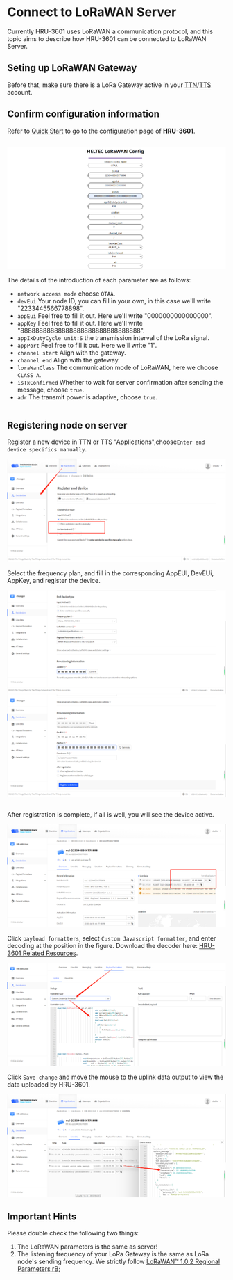 # Connect to LoRaWAN Server
Currently HRU-3601 uses LoRaWAN a communication protocol, and this topic aims to describe how HRU-3601 can be connected to LoRaWAN Server.
## Seting up LoRaWAN Gateway
Before that, make sure there is a LoRa Gateway active in your [TTN](https://console.thethingsnetwork.org/)/[TTS](https://lora.heltec.org/console) account.

## Confirm configuration information
Refer to [Quick Start](https://docs.heltec.org/en/ready2use/hru-3601/quick_start.html) to go to the configuration page of **HRU-3601**.

``` {Tip} In order to explain the corresponding positions of various parameters in the server, we will fill in the specific numbers here, and please fill in the actual use according to your own needs.

```

![](img/4.png)

The details of the introduction of each parameter are as follows:
+ `network access mode` choose `OTAA`.
+ `devEui` Your node ID, you can fill in your own, in this case we'll write "2233445566778898".
+ `appEui` Feel free to fill it out. Here we'll write "0000000000000000".
+ `appKey` Feel free to fill it out. Here we'll write "88888888888888888888888888888888".
+ `appIxDutyCycle unit:S` the transmission interval of the LoRa signal.
+ `appPort` Feel free to fill it out. Here we'll write "1".
+ `channel start` Align with the gateway.
+ `channel end` Align with the gateway.
+ `loraWanClass` The communication mode of LoRaWAN, here we choose `CLASS A`.
+ `isTxConfirmed` Whether to wait for server confirmation after sending the message, choose `true`.
+ `adr` The transmit power is adaptive, choose `true`.

``` {Tip} If you are not familiar with LoRaWAN, try to choose the default and set a simple EUI and KEY.

```

## Registering node on server

Register a new device in TTN or TTS "Applications",choose`Enter end device specifics manually`.

![](img/5.png)

Select the frequency plan, and fill in the corresponding AppEUI, DevEUi, AppKey, and register the device.

![](img/6.png)
![](img/3.png)

``` {Tip} The **joinEui** here is the **AppEui** on the configuration page, which is "0000000000000000".

```

After registration is complete, if all is well, you will see the device active.

![](img/7.jpg)

Click `payload formatters`, select `Custom Javascript formatter`, and enter decoding at the position in the figure. Download the decoder here: [HRU-3601 Related Resources](https://resource.heltec.cn/download/HRU3601).

![](img/8.jpg)

Click `Save change` and move the mouse to the uplink data output to view the data uploaded by HRU-3601.

![](img/9.png)



## Important Hints

Please double check the following two things:

1. The LoRaWAN parameters is the same as server!
2. The listening frequency of your LoRa Gateway is the same as LoRa node's sending frequency. We strictly follow [LoRaWAN™ 1.0.2 Regional Parameters rB](https://resource.heltec.cn/download/LoRaWANRegionalParametersv1.0.2_final_1944_1.pdf);

